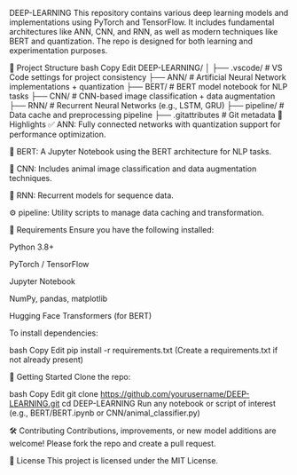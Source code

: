 DEEP-LEARNING
This repository contains various deep learning models and implementations using PyTorch and TensorFlow. It includes fundamental architectures like ANN, CNN, and RNN, as well as modern techniques like BERT and quantization. The repo is designed for both learning and experimentation purposes.

📁 Project Structure
bash
Copy
Edit
DEEP-LEARNING/
│
├── .vscode/         # VS Code settings for project consistency
├── ANN/             # Artificial Neural Network implementations + quantization
├── BERT/            # BERT model notebook for NLP tasks
├── CNN/             # CNN-based image classification + data augmentation
├── RNN/             # Recurrent Neural Networks (e.g., LSTM, GRU)
├── pipeline/        # Data cache and preprocessing pipeline
├── .gitattributes   # Git metadata
📌 Highlights
✅ ANN: Fully connected networks with quantization support for performance optimization.

🧠 BERT: A Jupyter Notebook using the BERT architecture for NLP tasks.

🐾 CNN: Includes animal image classification and data augmentation techniques.

🔁 RNN: Recurrent models for sequence data.

⚙️ pipeline: Utility scripts to manage data caching and transformation.

🧪 Requirements
Ensure you have the following installed:

Python 3.8+

PyTorch / TensorFlow

Jupyter Notebook

NumPy, pandas, matplotlib

Hugging Face Transformers (for BERT)

To install dependencies:

bash
Copy
Edit
pip install -r requirements.txt
(Create a requirements.txt if not already present)

🚀 Getting Started
Clone the repo:

bash
Copy
Edit
git clone https://github.com/yourusername/DEEP-LEARNING.git
cd DEEP-LEARNING
Run any notebook or script of interest (e.g., BERT/BERT.ipynb or CNN/animal_classifier.py)

🛠️ Contributing
Contributions, improvements, or new model additions are welcome! Please fork the repo and create a pull request.

📄 License
This project is licensed under the MIT License.
